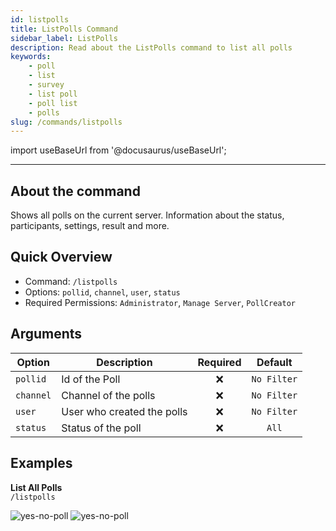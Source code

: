 ```yaml
---
id: listpolls
title: ListPolls Command
sidebar_label: ListPolls
description: Read about the ListPolls command to list all polls
keywords:
    - poll
    - list
    - survey
    - list poll
    - poll list
    - polls
slug: /commands/listpolls
---
```


import useBaseUrl from '@docusaurus/useBaseUrl';

---

## About the command
Shows all polls on the current server. Information about the status, participants, settings, result and more.

## Quick Overview
- Command: `/listpolls`
- Options: `pollid`, `channel`, `user`, `status`
- Required Permissions: `Administrator`, `Manage Server`, `PollCreator`

## Arguments
| Option    | Description                | Required |   Default   |
|-----------|----------------------------|:--------:|:-----------:|
| `pollid`  | Id of the Poll             | &#10060; | `No Filter` |
| `channel` | Channel of the polls       | &#10060; | `No Filter` |
| `user`    | User who created the polls | &#10060; | `No Filter` |
| `status`  | Status of the poll         | &#10060; |    `All`    |

## Examples
**List All Polls**  
`/listpolls`

![yes-no-poll](/images/commands/listpolls-list.png)
![yes-no-poll](/images/commands/listpolls-poll.png)